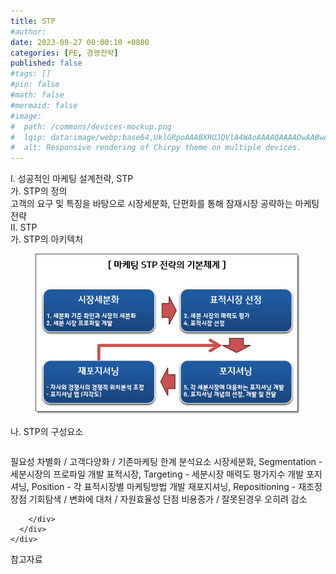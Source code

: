 ```yaml
---
title: STP
#author: 
date: 2023-09-27 00:00:10 +0800
categories: [PE, 경영전략]
published: false
#tags: []
#pin: false
#math: false
#mermaid: false
#image:
#  path: /commons/devices-mockup.png
#  lqip: data:image/webp;base64,UklGRpoAAABXRUJQVlA4WAoAAAAQAAAADwAABwAAQUxQSDIAAAARL0AmbZurmr57yyIiqE8oiG0bejIYEQTgqiDA9vqnsUSI6H+oAERp2HZ65qP/VIAWAFZQOCBCAAAA8AEAnQEqEAAIAAVAfCWkAALp8sF8rgRgAP7o9FDvMCkMde9PK7euH5M1m6VWoDXf2FkP3BqV0ZYbO6NA/VFIAAAA
#  alt: Responsive rendering of Chirpy theme on multiple devices.
---
```


<div class="post-wrap">
  <div class="para">
    <div class="para-title">
      I. 성공적인 마케팅 설계전략, STP
    </div>
    <div class="para-cntnt">
      <div class="para">
        <div class="para-title">
          가. STP의 정의
        </div>
        <div class="para-cntnt">
            고객의 요구 및 특징을 바탕으로 시장세분화, 단편화를 통해 잠재시장 공략하는 마케팅 전략
        </div>
      </div>
    </div>
  </div>
  
  <div class="para">
    <div class="para-title">
      II. STP
    </div>
    <div class="para-cntnt">
      <div class="para">
        <div class="para-title">
          가. STP의 아키텍처
        </div>
        <div class="para-cntnt">
          <figure class="post-figure">
            <img src="/assets/img/posts/STP.png" alt="STP">
<!--            <figcaption>Source: Unveiling the Metaverse: Exploring Emerging Trends, Multifaceted Perspectives, and Future Challenges</figcaption>-->
          </figure>
        </div>
      </div>
      <div class="para">
        <div class="para-title">
          나. STP의 구성요소
        </div>
        <div class="para-cntnt">
          <table class="post-table">
          </table>
          필요성
  차별화 / 고객다양화 / 기존마케팅 한계
분석요소
  시장세분화, Segmentation - 세분시장의 프로파일 개발
  표적시장, Targeting - 세분시장 매력도 평가지수 개발
  포지셔닝, Position - 각 표적시장별 마케팅방법 개발
  재포지셔닝, Repositioning - 재조정
장점
  기회탐색 / 변화에 대처 / 자원효율성
단점
  비용증가 / 잘못된경우 오히려 감소

        </div>
      </div>
    </div>
  </div>

  <div class="refr-wrap">
    <div class="refr-title">
        참고자료
    </div>
    <ol class="refr-list">
    <!--    <li>(나현식, 최대선) <a target="_blank" href="https://scienceon.kisti.re.kr/commons/util/originalView.do?cn=JAKO202225948430499&oCn=JAKO202225948430499&dbt=JAKO&journal=NJOU00291864">메타버스 보안 위협 요소 및 대응 방안 검토</a></li>-->
    <!--    <li>(M. Uddin, S. Manickam, H. Ullah, M. Obaidat and A. Dandoush) <a target="_blank" href="https://ieeexplore.ieee.org/abstract/document/10138386">Unveiling the Metaverse: Exploring Emerging Trends, Multifaceted Perspectives, and Future Challenges</a></li>-->
    </ol>
  </div>
</div>
